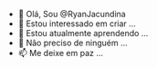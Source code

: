 - 👋 Olá, Sou @RyanJacundina
- 👀 Estou interessado em criar ...
- 🌱 Estou atualmente aprendendo ...
- 💞️ Não preciso de ninguém ...
- 📫 Me deixe em paz ...

<!---
RyanJacundina/RyanJacundina is a ✨ special ✨ repository because its `README.md` (this file) appears on your GitHub profile.
You can click the Preview link to take a look at your changes.
--->
